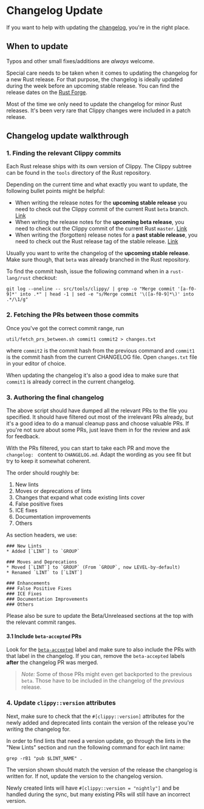 # Changelog Update

If you want to help with updating the [changelog], you're in the right place.

## When to update

Typos and other small fixes/additions are _always_ welcome.

Special care needs to be taken when it comes to updating the changelog for a new
Rust release. For that purpose, the changelog is ideally updated during the week
before an upcoming stable release. You can find the release dates on the [Rust
Forge][forge].

Most of the time we only need to update the changelog for minor Rust releases.
It's been very rare that Clippy changes were included in a patch release.

## Changelog update walkthrough

### 1. Finding the relevant Clippy commits

Each Rust release ships with its own version of Clippy. The Clippy subtree can
be found in the `tools` directory of the Rust repository.

Depending on the current time and what exactly you want to update, the following
bullet points might be helpful:

* When writing the release notes for the **upcoming stable release** you need to
  check out the Clippy commit of the current Rust `beta` branch.
  [Link][rust_beta_tools]
* When writing the release notes for the **upcoming beta release**, you need to
  check out the Clippy commit of the current Rust `master`.
  [Link][rust_master_tools]
* When writing the (forgotten) release notes for a **past stable release**, you
  need to check out the Rust release tag of the stable release.
  [Link][rust_stable_tools]

Usually you want to write the changelog of the **upcoming stable release**. Make
sure though, that `beta` was already branched in the Rust repository.

To find the commit hash, issue the following command when in a `rust-lang/rust`
checkout:
```
git log --oneline -- src/tools/clippy/ | grep -o "Merge commit '[a-f0-9]*' into .*" | head -1 | sed -e "s/Merge commit '\([a-f0-9]*\)' into .*/\1/g"
```

### 2. Fetching the PRs between those commits

Once you've got the correct commit range, run

```
util/fetch_prs_between.sh commit1 commit2 > changes.txt
```

where `commit2` is the commit hash from the previous command and `commit1`
is the commit hash from the current CHANGELOG file.
Open `changes.txt` file in your editor of choice.

When updating the changelog it's also a good idea to make sure that `commit1` is
already correct in the current changelog.

### 3. Authoring the final changelog

The above script should have dumped all the relevant PRs to the file you
specified. It should have filtered out most of the irrelevant PRs already, but
it's a good idea to do a manual cleanup pass and choose valuable PRs.
If you're not sure about some PRs, just leave them in for the review and
ask for feedback.

With the PRs filtered, you can start to take each PR and move the `changelog: `
content to `CHANGELOG.md`. Adapt the wording as you see fit but try to keep it
somewhat coherent.

The order should roughly be:

1. New lints
2. Moves or deprecations of lints
3. Changes that expand what code existing lints cover
4. False positive fixes
5. ICE fixes
6. Documentation improvements
7. Others

As section headers, we use:

```
### New Lints
* Added [`LINT`] to `GROUP`

### Moves and Deprecations
* Moved [`LINT`] to `GROUP` (From `GROUP`, now LEVEL-by-default)
* Renamed `LINT` to [`LINT`]

### Enhancements
### False Positive Fixes
### ICE Fixes
### Documentation Improvements
### Others
```

Please also be sure to update the Beta/Unreleased sections at the top with the
relevant commit ranges.

#### 3.1 Include `beta-accepted` PRs

Look for the [`beta-accepted`] label and make sure to also include the PRs with
that label in the changelog. If you can, remove the `beta-accepted` labels
**after** the changelog PR was merged.

> _Note:_ Some of those PRs might even get backported to the previous `beta`.
> Those have to be included in the changelog of the _previous_ release.

### 4. Update `clippy::version` attributes

Next, make sure to check that the `#[clippy::version]` attributes for the newly
added and deprecated lints contain the version of the release you're writing the
changelog for.

In order to find lints that need a version update, go through the lints in the 
"New Lints" section and run the following command for each lint name:

```
grep -rB1 "pub $LINT_NAME" .
```

The version shown should match the version of the release the changelog is 
written for. If not, update the version to the changelog version.

Newly created lints will have `#[clippy::version = "nightly"]` and be handled
during the sync, but many existing PRs will still have an incorrect version.

[changelog]: https://github.com/rust-lang/rust-clippy/blob/master/CHANGELOG.md
[forge]: https://forge.rust-lang.org/
[rust_master_tools]: https://github.com/rust-lang/rust/tree/master/src/tools/clippy
[rust_beta_tools]: https://github.com/rust-lang/rust/tree/beta/src/tools/clippy
[rust_stable_tools]: https://github.com/rust-lang/rust/releases
[`beta-accepted`]: https://github.com/rust-lang/rust-clippy/issues?q=label%3Abeta-accepted+
